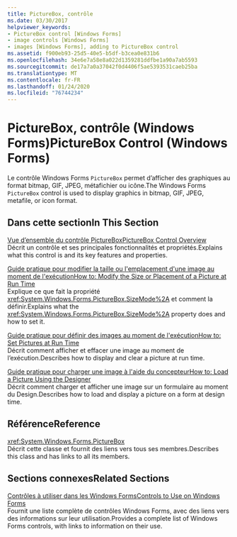 ```yaml
---
title: PictureBox, contrôle
ms.date: 03/30/2017
helpviewer_keywords:
- PictureBox control [Windows Forms]
- image controls [Windows Forms]
- images [Windows Forms], adding to PictureBox control
ms.assetid: f900eb93-25d5-40e5-b5df-b3cea0e831b6
ms.openlocfilehash: 34e6e7a58e8a022d1359281ddfbe1a90a7ab5593
ms.sourcegitcommit: de17a7a0a37042f0d4406f5ae5393531caeb25ba
ms.translationtype: MT
ms.contentlocale: fr-FR
ms.lasthandoff: 01/24/2020
ms.locfileid: "76744234"
---
```

# <a name="picturebox-control-windows-forms"></a><span data-ttu-id="619e1-102">PictureBox, contrôle (Windows Forms)</span><span class="sxs-lookup"><span data-stu-id="619e1-102">PictureBox Control (Windows Forms)</span></span>
<span data-ttu-id="619e1-103">Le contrôle Windows Forms `PictureBox` permet d’afficher des graphiques au format bitmap, GIF, JPEG, métafichier ou icône.</span><span class="sxs-lookup"><span data-stu-id="619e1-103">The Windows Forms `PictureBox` control is used to display graphics in bitmap, GIF, JPEG, metafile, or icon format.</span></span>  
  
## <a name="in-this-section"></a><span data-ttu-id="619e1-104">Dans cette section</span><span class="sxs-lookup"><span data-stu-id="619e1-104">In This Section</span></span>  
 [<span data-ttu-id="619e1-105">Vue d’ensemble du contrôle PictureBox</span><span class="sxs-lookup"><span data-stu-id="619e1-105">PictureBox Control Overview</span></span>](picturebox-control-overview-windows-forms.md)  
 <span data-ttu-id="619e1-106">Décrit un contrôle et ses principales fonctionnalités et propriétés.</span><span class="sxs-lookup"><span data-stu-id="619e1-106">Explains what this control is and its key features and properties.</span></span>  
  
 [<span data-ttu-id="619e1-107">Guide pratique pour modifier la taille ou l'emplacement d'une image au moment de l'exécution</span><span class="sxs-lookup"><span data-stu-id="619e1-107">How to: Modify the Size or Placement of a Picture at Run Time</span></span>](how-to-modify-the-size-or-placement-of-a-picture-at-run-time-windows-forms.md)  
 <span data-ttu-id="619e1-108">Explique ce que fait la propriété <xref:System.Windows.Forms.PictureBox.SizeMode%2A> et comment la définir.</span><span class="sxs-lookup"><span data-stu-id="619e1-108">Explains what the <xref:System.Windows.Forms.PictureBox.SizeMode%2A> property does and how to set it.</span></span>  
  
 [<span data-ttu-id="619e1-109">Guide pratique pour définir des images au moment de l'exécution</span><span class="sxs-lookup"><span data-stu-id="619e1-109">How to: Set Pictures at Run Time</span></span>](how-to-set-pictures-at-run-time-windows-forms.md)  
 <span data-ttu-id="619e1-110">Décrit comment afficher et effacer une image au moment de l’exécution.</span><span class="sxs-lookup"><span data-stu-id="619e1-110">Describes how to display and clear a picture at run time.</span></span>  
  
 [<span data-ttu-id="619e1-111">Guide pratique pour charger une image à l'aide du concepteur</span><span class="sxs-lookup"><span data-stu-id="619e1-111">How to: Load a Picture Using the Designer</span></span>](how-to-load-a-picture-using-the-designer-windows-forms.md)  
 <span data-ttu-id="619e1-112">Décrit comment charger et afficher une image sur un formulaire au moment du Design.</span><span class="sxs-lookup"><span data-stu-id="619e1-112">Describes how to load and display a picture on a form at design time.</span></span>  
  
## <a name="reference"></a><span data-ttu-id="619e1-113">Référence</span><span class="sxs-lookup"><span data-stu-id="619e1-113">Reference</span></span>  
 <xref:System.Windows.Forms.PictureBox>  
 <span data-ttu-id="619e1-114">Décrit cette classe et fournit des liens vers tous ses membres.</span><span class="sxs-lookup"><span data-stu-id="619e1-114">Describes this class and has links to all its members.</span></span>  
  
## <a name="related-sections"></a><span data-ttu-id="619e1-115">Sections connexes</span><span class="sxs-lookup"><span data-stu-id="619e1-115">Related Sections</span></span>  
 [<span data-ttu-id="619e1-116">Contrôles à utiliser dans les Windows Forms</span><span class="sxs-lookup"><span data-stu-id="619e1-116">Controls to Use on Windows Forms</span></span>](controls-to-use-on-windows-forms.md)  
 <span data-ttu-id="619e1-117">Fournit une liste complète de contrôles Windows Forms, avec des liens vers des informations sur leur utilisation.</span><span class="sxs-lookup"><span data-stu-id="619e1-117">Provides a complete list of Windows Forms controls, with links to information on their use.</span></span>
